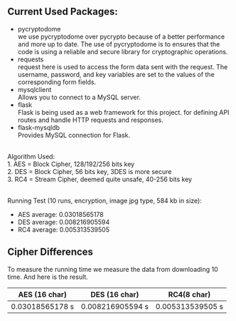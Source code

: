 ## Current Used Packages:
- pycryptodome <br/>
we use pycryptodome over pycrypto because of a better performance and more up to date. The use of pycryptodome is to ensures that the code is using a reliable and secure library for cryptographic operations.
- requests <br/>
request here is used to access the form data sent with the request. The username, password, and key variables are set to the values of the corresponding form fields.
- mysqlclient <br/>
Allows you to connect to a MySQL server.
- flask <br/>
Flask is being used as a web framework for this project. for defining API routes and handle HTTP requests and responses.
- flask-mysqldb <br/>
Provides MySQL connection for Flask. <br/>
<br/>
Algorithm Used: <br/>
1. AES = Block Cipher, 128/192/256 bits key <br/>
2. DES = Block Cipher, 56 bits key, 3DES is more secure <br/>
3. RC4 = Stream Cipher, deemed quite unsafe, 40-256 bits key <br/> <br/>

Running Test (10 runs, encryption, image jpg type, 584 kb in size): <br/>
- AES average: 0.03018565178 <br/>
- DES average: 0.008216905594 <br/>
- RC4 average: 0.005313539505 <br/>

## Cipher Differences
To measure the running time we measure the data from downloading 10 time. And here is the result.

| AES (16 char)           | DES (16 char)            | RC4(8 char)           |
|---------------|----------------|----------------|
| 0.03018565178 s | 0.008216905594 s | 0.005313539505 s  |
